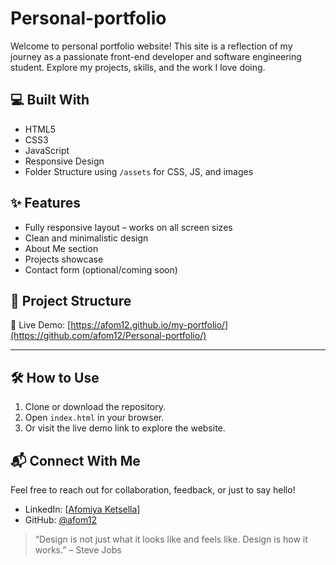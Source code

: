 # Personal-portfolio

Welcome to personal portfolio website! This site is a reflection of my journey as a passionate front-end developer and software engineering student. Explore my projects, skills, and the work I love doing.
 

## 💻 Built With

- HTML5
- CSS3
- JavaScript
- Responsive Design
- Folder Structure using `/assets` for CSS, JS, and images


## ✨ Features

- Fully responsive layout – works on all screen sizes
- Clean and minimalistic design
- About Me section
- Projects showcase
- Contact form (optional/coming soon)

## 📁 Project Structure

🔗 Live Demo: [https://afom12.github.io/my-portfolio/](https://github.com/afom12/Personal-portfolio/)

__________________________________________________________________________________________________________________________________
## 🛠 How to Use

1. Clone or download the repository.
2. Open `index.html` in your browser.
3. Or visit the live demo link to explore the website.

## 📬 Connect With Me

Feel free to reach out for collaboration, feedback, or just to say hello!

- LinkedIn: [[Afomiya Ketsella](https://www.linkedin.com/in/afom12/)]
- GitHub: [@afom12](https://github.com/afom12)

> “Design is not just what it looks like and feels like. Design is how it works.” – Steve Jobs
